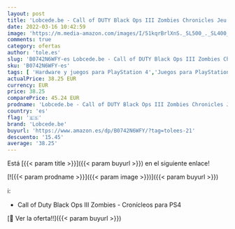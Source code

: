 ```yaml
---
layout: post
title: 'Lobcede.be - Call of DUTY Black Ops III Zombies Chronicles Jeu PS4'
date: 2022-03-16 10:42:59
image: 'https://m.media-amazon.com/images/I/51kqrBrlXnS._SL500_._SL400_.jpg'
comments: true
category: ofertas
author: 'tole.es'
slug: 'B0742N6WFY-es Lobcede.be - Call of DUTY Black Ops III Zombies Chronicles...'
sku: 'B0742N6WFY-es'
tags: [ 'Hardware y juegos para PlayStation 4','Juegos para PlayStation 4','Videojuegos','lobcede.be','ps4', ]
actualPrice: 38.25 EUR
currency: EUR
price: 38.25
comparePrice: 45.24 EUR
prodname: 'Lobcede.be - Call of DUTY Black Ops III Zombies Chronicles Jeu PS4'
country: 'es'
flag: '🇪🇸'
brand: 'Lobcede.be'
buyurl: 'https://www.amazon.es/dp/B0742N6WFY/?tag=tolees-21'
descuento: '15.45'
average: '38.25'
---
```


Está [{{< param title >}}]({{< param buyurl >}}) en el siguiente enlace!

[![{{< param prodname >}}]({{< param image >}})]({{< param buyurl >}})

ℹ️:

- Call of Duty Black Ops III Zombies - Cronícleos para PS4

[🛒 Ver la oferta!!]({{< param buyurl >}})
